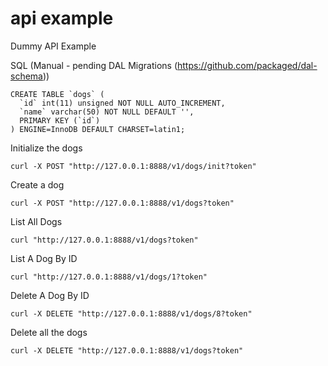 # api example
Dummy API Example

SQL (Manual - pending DAL Migrations (https://github.com/packaged/dal-schema))
```
CREATE TABLE `dogs` (
  `id` int(11) unsigned NOT NULL AUTO_INCREMENT,
  `name` varchar(50) NOT NULL DEFAULT '',
  PRIMARY KEY (`id`)
) ENGINE=InnoDB DEFAULT CHARSET=latin1;

```


Initialize the dogs

```curl -X POST "http://127.0.0.1:8888/v1/dogs/init?token"```

Create a dog

```curl -X POST "http://127.0.0.1:8888/v1/dogs?token"```


List All Dogs

```curl "http://127.0.0.1:8888/v1/dogs?token"```

List A Dog By ID

```curl "http://127.0.0.1:8888/v1/dogs/1?token"```


Delete A Dog By ID

```curl -X DELETE "http://127.0.0.1:8888/v1/dogs/8?token"```

Delete all the dogs

```curl -X DELETE "http://127.0.0.1:8888/v1/dogs?token"```
